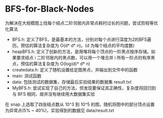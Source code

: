 # BFS-for-Black-Nodes
为解决在大规模图上找每个结点二阶邻居内异常点耗时过长的问题，尝试剪枝等优化算法

* BFS.h: 定义了BFS，是最基本的方法，分别对每个点进行深度为2的BFS遍历。预估的算法复杂度为 O(d* d* n)。(d 为每个结点的平均度数)
* heapBFS.h: 定义了创新的方法，是用堆将每个顶点的一阶黑点按序存储。如果要求结点 i 二阶邻居内的黑点数，可以用一个堆合并 i 所有一阶点的有序黑点，预估的算法复杂度为 O(log(d)* d* n)
* createdata.h: 定义了随机设置给定图黑点，并输出到文件中的函数
* main: 测试函数
* data: 包括测试的数据集，存储最后实验结果的数据集 result.txt
* MyBFS.h: 尝试实现了自己的方法，但发现要保证其正确性，复杂度将回归到与 BFS 相同，故并没有继续用大数据集实验

在 snap 上选取了四张结点数从 10^3 到 10^5 的图，随机将图中的部分顶点设置为异常点(5% ~ 40%)，实验得到的数据见 data/result.txt

